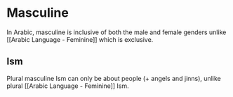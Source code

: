 # Masculine
In Arabic, masculine is inclusive of both the male and female genders unlike [[Arabic Language - Feminine]] which is exclusive.

## Ism
Plural masculine Ism can only be about people (+ angels and jinns), unlike plural [[Arabic Language - Feminine]] Ism.